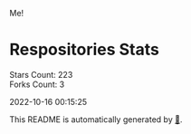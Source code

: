 Me!

# Respositories Stats
Stars Count: 223  
Forks Count: 3

2022-10-16 00:15:25  

This README is automatically generated by [🐰](https://github.com/rnitta/rnitta).
